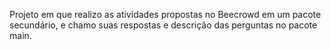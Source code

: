 Projeto em que realizo as atividades propostas no Beecrowd em  um pacote secundário, e chamo suas respostas e descrição das perguntas no pacote main.
